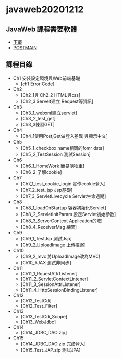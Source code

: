 # javaweb20201212
## JavaWeb 課程需要軟體
* [下載](https://drive.google.com/file/d/1hljBks3O8Ra94xdidB8F1PYEooWcplan/view)
* [POSTMAIN](https://www.postman.com/downloads/)
## 課程目錄
+ Ch1 安裝設定環境與Web前端基礎
  + [ch1 Error Code]
+ Ch2
   + [Ch2_1與 Ch2_2 HTML與css]
   + [Ch2_3 Servelt建立 Request等資訊]
+ Ch3
   + [Ch3_1_webxml建立servlet]
   + [Ch3_2_test_get]
   + [Ch3_3練習GET]
+ Ch4
  + [Ch4_1使用Post,Get做登入差異 與顯示中文]
+ Ch5
  + [Ch5_1_checkbox name相同的fomr data]
  + [Ch5_2_TestSession 測試Session]
+ Ch6
   + [Ch6_1_HomeWork 簡易購物車]
   + [Ch6_2_了解cookie]
+ Ch7
   + [Ch7_1_test_cookie_login 實作cookie登入]
   + [Ch7_2_test_jsp Jsp基礎]
   + [Ch7_3_ServletLivecycle Servlet生命週期]
+ Ch8
   + [Ch8_1_loadOnStartup 容器初始化Servlet]
   + [Ch8_2_ServletInitParam 設定Servlet初始參數]
   + [Ch8_3_ServerContext Application的域]
   + [Ch8_4_ReceiverMsg 練習]
+ Ch9
   + [Ch9_1_TestJsp 測試Jsp]
   + [Ch9_2_UploadImage 上傳檔案]
+ Ch10 
   + [Ch9_2_mvc 將UploadImage改為MVC]
   + [Ch10_AJAX 測試非同步]
+ Ch11 
   + [Ch11_1_RquestAttrListener]
   + [Ch11_2_ServletContextLintener] 
   + [Ch11_3_SessionAttrListener] 
   + [Ch11_4_HttpSessionBindingListener]
+ Ch12
   + [Ch12_TestCdi]
   + [Ch12_Test_Filter]
+ Ch13
   + [Ch13_TestCdi_Scope]
   + [Ch13_WebJdbc]
+ Ch14
   + [Ch14_JDBC_DAO.zip]
 + Ch15
   + [Ch14_JDBC_DAO.zip 完成登入]
   + [Ch15_Test_JAP.zip 測試JPA]
 
